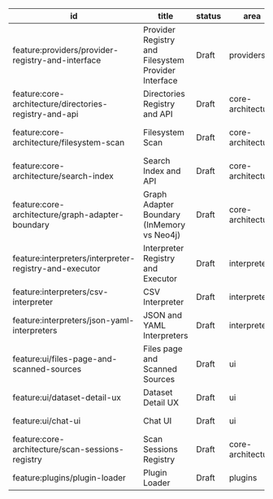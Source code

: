 id | title | status | area | link
---|---|---|---|---
feature:providers/provider-registry-and-interface | Provider Registry and Filesystem Provider Interface | Draft | providers | dev/features/providers/feature-provider-registry-and-interface.md
feature:core-architecture/directories-registry-and-api | Directories Registry and API | Draft | core-architecture | dev/features/core-architecture/feature-directories-registry-and-api.md
feature:core-architecture/filesystem-scan | Filesystem Scan | Draft | core-architecture | dev/features/core-architecture/feature-filesystem-scan.md
feature:core-architecture/search-index | Search Index and API | Draft | core-architecture | dev/features/core-architecture/feature-search-index.md
feature:core-architecture/graph-adapter-boundary | Graph Adapter Boundary (InMemory vs Neo4j) | Draft | core-architecture | dev/features/core-architecture/feature-graph-adapter-boundary.md
feature:interpreters/interpreter-registry-and-executor | Interpreter Registry and Executor | Draft | interpreters | dev/features/interpreters/feature-interpreter-registry-and-executor.md
feature:interpreters/csv-interpreter | CSV Interpreter | Draft | interpreters | dev/features/interpreters/feature-csv-interpreter.md
feature:interpreters/json-yaml-interpreters | JSON and YAML Interpreters | Draft | interpreters | dev/features/interpreters/feature-json-yaml-interpreters.md
feature:ui/files-page-and-scanned-sources | Files page and Scanned Sources | Draft | ui | dev/features/ui/feature-files-page-and-scanned-sources.md
feature:ui/dataset-detail-ux | Dataset Detail UX | Draft | ui | dev/features/ui/feature-dataset-detail-ux.md
feature:ui/chat-ui | Chat UI | Draft | ui | dev/features/ui/feature-chat-ui.md
feature:core-architecture/scan-sessions-registry | Scan Sessions Registry | Draft | core-architecture | dev/features/core-architecture/feature-scan-sessions-registry.md
feature:plugins/plugin-loader | Plugin Loader | Draft | plugins | dev/features/plugins/feature-plugin-loader.md
